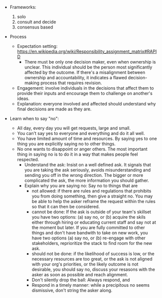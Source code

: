 * Frameworks: 
    1. solo
    2. consult and decide
    3. consensus based
* Process
  * Expectation setting: https://en.wikipedia.org/wiki/Responsibility_assignment_matrix#RAPID 
     * There must be only one decision maker, even when ownership is unclear. This individual should be the person most significantly affected by the outcome. If there's a misalignment between ownership and accountability, it indicates a flawed decision-making process that requires revision.
  * Engagement: involve individuals in the decisions that affect them to provide their inputs and encourage them to challenge on another's ideas.
  * Explanation: everyone involved and affected should understand why final decisions are made as they are.

* Learn when to say "no": 
  * All day, every day you will get requests, large and small. 
  * You can't say yes to everyone and everything and do it all well. 
  * You have limited amount of time and resources. By saying yes to one thing you are explicitly saying no to other things.
  * No one wants to disappoint or anger others. The most important thing in saying no is to do it in a way that makes people feel respected. 
    * Understand the ask: Insist on a well defined ask. It signals that you are taking the ask seriously, avoids misunderstanding and sending you off in the wrong direction. The bigger or more complicated the ask, the more information you should gather.
    * Explain why you are saying no: Say no to things that are 
        * not allowed: if there are rules and regulations that prohibits you from doing something, then give a straight no. You may be able to help the asker reframe the request within the rules so that it can then be considered.
        * cannot be done: If the ask is outside of your team's skillset you have two options: (a) say no, or (b) acquire the skils either through hiring or educating current staff and say not at the moment but later. If you are fully committed to other things and don't have bandwith to take on new work, you have two options (a) say no, or (b) re-engage with other stakeholders, reprioritize the stack to find room for the new ask. 
        * should not be done: if the likelihood of success is low, or the necessary resources are too great, or the ask is not aligned with your org's priorities, or the likely outcome is not desirable, you should say no, discuss your resasons with the asker as soon as possible and reach alignment. 
      * Don't silently drop the ball:  Always respond, and
      * Respond in a timely manner: while a precipitous no seems dismissive, don't string the asker along. 